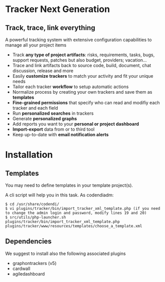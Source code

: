 Tracker Next Generation
=======================

Track, trace, link everything
-----------------------------

A powerful tracking system with extensive configuration capabilities to manage all your project items

 - Track **any type of project artifacts**: risks, requirements, tasks, bugs, support requests, patches but also budget, providers; vacation…
 - Trace and link artifacts back to source code, build, document, chat discussion, release and more
 - Easily **customize trackers** to match your activity and fit your unique needs
 - Tailor each tracker **workflow** to setup automatic actions
 - Normalize process by creating your own trackers and save them as **templates**
 - **Fine-grained permissions** that specify who can read and modifiy each tracker and each field
 - Run **personalized searches** in trackers
 - Generate **personalized graphs**
 - Add reports you want to your **personal or project dashboard**
 - **Import-export** data from or to third tool
 - Keep up-to-date with **email notification alerts**

Installation
============

Templates
---------

You may need to define templates in your template project(s).

A cli script will help you in this task. As codendiadm:

    $ cd /usr/share/codendi/
    $ vi plugins/tracker/bin/import_tracker_xml_template.php (if you need to change the admin login and password, modify lines 19 and 20)
    $ src/utils/php-launcher.sh plugins/tracker/bin/import_tracker_xml_template.php plugins/tracker/www/resources/templates/choose_a_template.xml

Dependencies
------------

We suggest to install also the following associated plugins

- graphontrackers (v5)
- cardwall
- agiledashboard

